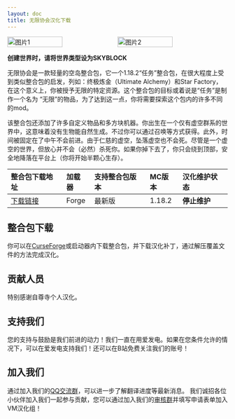 ```yaml
---
layout: doc
title: 无限协会汉化下载
---
```


<div style="display: flex">
  <img src="https://media.forgecdn.net/attachments/474/471/infinity.png" style="width:50%" alt="图片1">
  <img src="https://media.forgecdn.net/attachments/474/469/bannernew.png" style="width:50%" alt="图片2">
</div>

**创建世界时，请将世界类型设为SKYBLOCK**

无限协会是一款轻量的空岛整合包，它一个1.18.2“任务”整合包，在很大程度上受到类似整合包的启发，列如：终极炼金（Ultimate Alchemy）和Star Factory，在这个意义上，你被授予无限的特定资源。这个整合包的目标或着说是“任务”是制作一个名为 “无限”的物品，为了达到这一点，你将需要探索这个包内的许多不同的mod。

该整合包还添加了许多自定义物品和多方块机器。你出生在一个仅有虚空群系的世界中，这意味着没有生物能自然生成。不过你可以通过召唤等方式获得。此外，时间被固定在了中午不会前进。由于仁慈的虚空，坠落虚空也不会死。尽管是一个虚空的世界，但放心并不会（必然）杀死你。如果你掉下去了，你只会绕到顶部，安全地降落在平台上（你将开始半颗心生存）。

<DownloadLinks :methods="[
  { id: 'baidu-drive', text: '下载汉化', icon: '/imgs/svg/baidu-drive.svg', link: 'https://pan.baidu.com/s/1OI533N2IMHssFsoGm5o0lg?pwd=x068#list/path=%2F%E8%87%AA%E5%B0%8A%E5%AF%BA%E6%B1%89%E5%8C%96%E5%85%A8%E9%9B%86%2F1.18.x%2FInfinity%20Foundation' },
  { id: 'bilibili', text: '专栏介绍', icon: '/imgs/svg/bilibili.svg', link: 'https://www.bilibili.com/read/cv18916475/' },
  { id: 'lazy', text: '懒汉下载', icon: '/imgs/logo/logo_64.png', link: 'https://pan.baidu.com/s/1OI533N2IMHssFsoGm5o0lg?pwd=x068#list/path=%2F%E8%87%AA%E5%B0%8A%E5%AF%BA%E6%B1%89%E5%8C%96%E5%85%A8%E9%9B%86%2F1.18.x%2FInfinity%20Foundation' }
]" />

| 整合包下载地址                                                                 | 加载器 | 支持整合包版本 | MC版本 | 汉化维护状态 |
| :----------------------------------------------------------------------------- | :----- | :------------- | :----- | :----------- |
| [下载链接](https://www.curseforge.com/minecraft/modpacks/infinity-foundation/) | Forge  | 最新版         | 1.18.2 | **停止维护** |

## 整合包下载

你可以在[CurseForge](https://www.curseforge.com/minecraft/modpacks/infinity-foundation/files/)或启动器内下载整合包，并下载汉化补丁，通过解压覆盖文件的方法完成汉化。

## 贡献人员

特别感谢自尊寺个人汉化。

## 支持我们

您的支持与鼓励是我们前进的动力！我们一直在用爱发电。如果在您条件允许的情况下，可以在爱发电支持我们！还可以在B站免费关注我们的账号！

## 加入我们

通过加入我们的[QQ交流群](/community)，可以进一步了解翻译进度等最新消息。
我们诚招各位小伙伴加入我们一起参与贡献，您可以通过加入我们的[审核群](/join)并填写申请表单加入VM汉化组！
